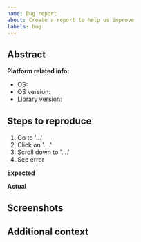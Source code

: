```yaml
---
name: Bug report
about: Create a report to help us improve
labels: bug
---
```


## Abstract
<!-- A clear and concise description of what the bug is. -->

**Platform related info:**  <!-- (please complete the following information) -->
 - OS: <!-- e.g. iOS, Android -->
 - OS version: <!-- e.g. Android 6(23) -->
 - Library version: <!--  e.g. 1.0.0 -->

## Steps to reproduce
1. Go to '...'
2. Click on '....'
3. Scroll down to '....'
4. See error

**Expected**
<!--  A clear and concise description of what you expected to happen. -->

**Actual**
<!-- A clear and concise description of what you expected to happen. -->

## Screenshots
<!-- If applicable, add screenshots to help explain your problem. -->

## Additional context
<!-- Add any other context about the problem here. -->
